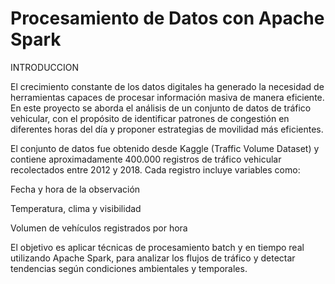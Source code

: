 # Procesamiento de Datos con Apache Spark

INTRODUCCION

El crecimiento constante de los datos digitales ha generado la necesidad de herramientas capaces de procesar información masiva de manera eficiente. En este proyecto se aborda el análisis de un conjunto de datos de tráfico vehicular, con el propósito de identificar patrones de congestión en diferentes horas del día y proponer estrategias de movilidad más eficientes. 

El conjunto de datos fue obtenido desde Kaggle (Traffic Volume Dataset) y contiene aproximadamente 400.000 registros de tráfico vehicular recolectados entre 2012 y 2018. Cada registro incluye variables como: 

Fecha y hora de la observación 

Temperatura, clima y visibilidad 

Volumen de vehículos registrados por hora 

El objetivo es aplicar técnicas de procesamiento batch y en tiempo real utilizando Apache Spark, para analizar los flujos de tráfico y detectar tendencias según condiciones ambientales y temporales.
